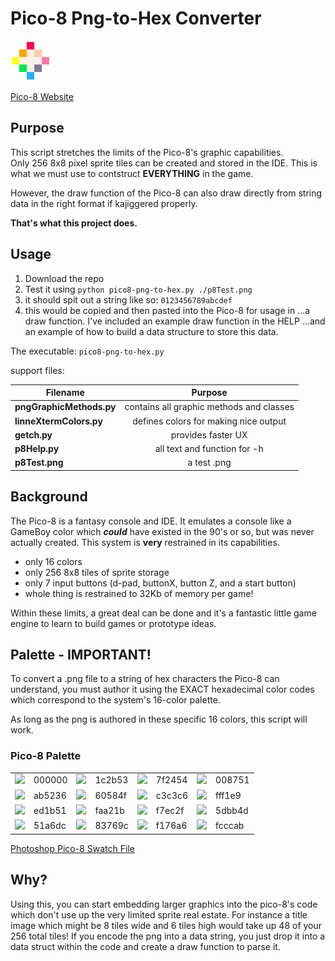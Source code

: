 # Pico-8 Png-to-Hex Converter
<img src="https://github.com/bretlinne/Linne-Dev-Prod/blob/master/resources/pico8.png" alt="drawing" width="64"/> 

[Pico-8 Website](https://www.lexaloffle.com/pico-8.php "Go get Pico-8--only $15!")

<!---alternative way to display image using github markdown:--->

<!---![pico8](https://github.com/bretlinne/Linne-Dev-Prod/blob/master/resources/pico8.png)--->

## Purpose
This script stretches the limits of the Pico-8's graphic capabilities.  
Only 256 8x8 pixel sprite tiles can be created and stored in the IDE.  This is 
what we must use to contstruct **EVERYTHING** in the game.  

However, the draw function of the Pico-8 can also draw directly from string data
in the right format if kajiggered properly.  

**That's what this project does.**

## Usage
1) Download the repo
2) Test it using `python pico8-png-to-hex.py ./p8Test.png`
3) it should spit out a string like so: `0123456789abcdef`
4) this would be copied and then pasted into the Pico-8 for usage in 
...a draw function.  I've included an example draw function in the HELP
...and an example of how to build a data structure to store this data.

The executable: `pico8-png-to-hex.py`

support files:

| Filename              | Purpose                                  |
| --------------------- |:----------------------------------------:|
| **pngGraphicMethods.py**  | contains all graphic methods and classes |
| **linneXtermColors.py**   | defines colors for making nice output    |
| **getch.py**              | provides faster UX                       |
| **p8Help.py**             | all text and function for -h             |
| **p8Test.png**        | a test .png                              |

## Background
The Pico-8 is a fantasy console and IDE.  It emulates a console like a GameBoy 
color which **_could_** have existed in the 90's or so, but was never actually 
created.  This system is **very** restrained in its capabilities.  

* only 16 colors
* only 256 8x8 tiles of sprite storage
* only 7 input buttons (d-pad, buttonX, button Z, and a start button)
* whole thing is restrained to 32Kb of memory per game!

Within these limits, a great deal can be done and it's a fantastic little game engine
to learn to build games or prototype ideas.

## Palette - **IMPORTANT!**
To convert a .png file to a string of hex characters the Pico-8 can understand, 
you must author it using the EXACT hexadecimal color codes which correspond to
the system's 16-color palette.  

As long as the png is authored in these specific 16 colors, this script will work.

### Pico-8 Palette

|        |        |        |        |        |        |        |        |
|:------:|:-------|:------:|:-------|:------:|:-------|:------:|:-------|
| ![](https://placehold.it/15/000000?text=+)|000000  | ![](https://placehold.it/15/1c2b53?text=+)|1c2b53  | ![](https://placehold.it/15/7f2454?text=+)|7f2454  | ![](https://placehold.it/15/008751?text=+)|008751  |
| ![](https://placehold.it/15/ab5236?text=+)|ab5236  | ![](https://placehold.it/15/60584f?text=+)|60584f  | ![](https://placehold.it/15/c3c3c6?text=+)|c3c3c6  | ![](https://placehold.it/15/fff1e9?text=+)|fff1e9  |
| ![](https://placehold.it/15/ed1b51?text=+)|ed1b51  | ![](https://placehold.it/15/faa21b?text=+)|faa21b  | ![](https://placehold.it/15/f7ec2f?text=+)|f7ec2f  | ![](https://placehold.it/15/5dbb4d?text=+)|5dbb4d  |
| ![](https://placehold.it/15/51a6dc?text=+)|51a6dc  | ![](https://placehold.it/15/83769c?text=+)|83769c  | ![](https://placehold.it/15/f176a6?text=+)|f176a6  | ![](https://placehold.it/15/fcccab?text=+)|fcccab  |

[Photoshop Pico-8 Swatch File](https://drive.google.com/open?id=1CbiOMOtlxwxnVHDyOTP-InKKue_xtE3y)

## Why?
Using this, you can start embedding larger graphics into the pico-8's code
which don't use up the very limited sprite real estate.  For instance a title
image which might be 8 tiles wide and 6 tiles high would take up 48 of your 
256 total tiles!  If you encode the png into a data string, you just drop it 
into a data struct within the code and create a draw function to parse it.
